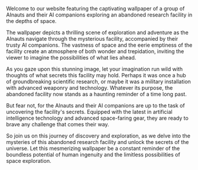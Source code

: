 <!--
Write me content for website with wallpaper "A group of AInauts and their AI companions exploring a massive, abandoned research facility in the depths of space."
-->

<!--font:"Open Sans"-->

Welcome to our website featuring the captivating wallpaper of a group of AInauts and their AI companions exploring an abandoned research facility in the depths of space. 

The wallpaper depicts a thrilling scene of exploration and adventure as the AInauts navigate through the mysterious facility, accompanied by their trusty AI companions. The vastness of space and the eerie emptiness of the facility create an atmosphere of both wonder and trepidation, inviting the viewer to imagine the possibilities of what lies ahead.

As you gaze upon this stunning image, let your imagination run wild with thoughts of what secrets this facility may hold. Perhaps it was once a hub of groundbreaking scientific research, or maybe it was a military installation with advanced weaponry and technology. Whatever its purpose, the abandoned facility now stands as a haunting reminder of a time long past.

But fear not, for the AInauts and their AI companions are up to the task of uncovering the facility's secrets. Equipped with the latest in artificial intelligence technology and advanced space-faring gear, they are ready to brave any challenge that comes their way. 

So join us on this journey of discovery and exploration, as we delve into the mysteries of this abandoned research facility and unlock the secrets of the universe. Let this mesmerizing wallpaper be a constant reminder of the boundless potential of human ingenuity and the limitless possibilities of space exploration.
